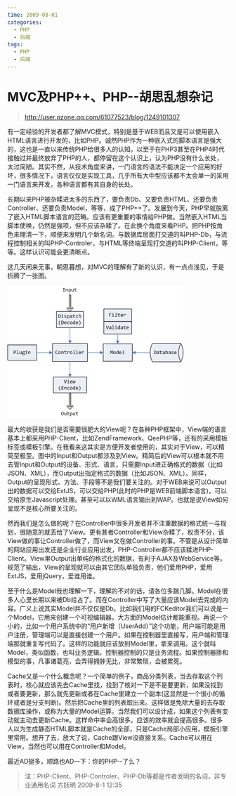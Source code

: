 ```yaml
---
time: 2009-08-01
categories:
  - PHP
  - 后端
tags:
  - PHP
  - 后端
---
```


# MVC及PHP++、PHP--胡思乱想杂记

> <http://user.qzone.qq.com/61077523/blog/1249101307>

有一定经验的开发者都了解MVC模式，特别是基于WEB而且又是可以使用嵌入HTML语言进行开发的，比如PHP。诚然PHP作为一种嵌入式的脚本语言是强大的，这也是一直以来传统PHP给很多人的认知。以至于在PHP3甚至在PHP4时代接触过并最终放弃了PHP的人，都停留在这个认识上，认为PHP没有什么长处，太过简陋。其实不然，从技术角度来讲，一门语言的语法不能决定一个应用的好坏，很多情况下，语言仅仅是实现工具，几乎所有大中型应该都不太会单一的采用一门语言来开发，各种语言都有其自身的长处。

长期以来PHP被杂糅进太多的东西了，要负责Db、又要负责HTML、还要负责Controller、还要负责Model，等等，成了PHP++了。发展到今天，PHP早就脱离了嵌入HTML脚本语言的范畴。应该有更重要的事情给PHP做。当然嵌入HTML当脚本使唤，仍然是强项，但不应该杂糅了。在此换个角度来看PHP。把PHP按角色来理清一下，顺便来发明几个新名词。与数据库层面打交道的叫PHP-Db，与流程控制相关的叫PHP-Controler，与HTML等终端呈现打交道的叫PHP-Client，等等。这样认识可能会更清晰点。

这几天闲来无事，朝思暮想，对MVC的理解有了新的认识，有一点点浅见，于是折腾了一张图。

![我的MVC框架示意图](php-lite.gif)

最大的收获是我们是否需要很肥大的View呢？在各种PHP框架中，View端的语言基本上都采用PHP-Client，比如ZendFramework、QeePHP等，还有的采用模板标签或模板引擎。在我看来这其实是方便开发者使用的，其实对于View，可以精简至极至。图中的Input和Output都涉及到View。精简后的View可以根本就不用去管Input和Output的设备、形式、语言，只需要Input进正确格式的数据（比如JSON、XML），而Output出指定格式的数据（比如JSON、XML）。同样，Output的呈现形式、方法、手段等不是我们要关注的。对于WEB来说可以Output出的数据可以交给ExtJS，可以交给PHP(此时的PHP是WEB前端脚本语言)，可以交给原生Javascript处理。甚至可以以WML语言输出到WAP。也就是说View如何呈现不是核心所要关注的。

然而我们是怎么做的呢？在Controller中很多开发者并不注重数据的格式统一与规划，很随意的就丢给了View。更有甚者Controller和View杂糅了，权责不分，该View做的事让Controller做了，而View又在做Controller的事。不管是从设计简单的网站应用出发还是企业行业应用出发，PHP-Controller都不应该糅进PHP-Client。View里Output出单纯的格式化的数据，有利于AJAX及WebService等。规范了输出，View的呈现就可以由其它团队单独负责，他们爱用PHP，爱用ExtJS，爱用jQuery，爱谁用谁。

至于什么是Model我也理解一下，理解的不对的话，请各位多踹几脚。Model在很多人心里长期以来被Db给占了。而在Controller中写了大量应该Model去完成的内容。广义上说其实Model并不仅仅是Db。比如我们用的FCKeditor我们可以说是一个Model，它用来创建一个可视编辑器。大方面的Model估计都能重视。再说一个小的，比如一个用户系统中的“用户新增（UserAdd）”这个功能，用户端可能是用户注册，管理端可以是直接创建一个用户。如果在控制器里直接写，用户端和管理端那就重复写代码了。这样的功能就应该放到Model里，拿来调用。这个就叫Model，类似函数，也叫业务逻辑。控制器控制的只是业务流程。如果控制器掺和模型的事，凡事诸葛亮，会弄得拥肿无比，非常繁琐，会被累死。

Cache又是一个什么概念呢？一个简单的例子，商品分类列表，当去存取这个列表时，核心就应该先去Cache里找，找到了核对一下是不是要更新，如果没找到或者要更新，那么就先更新或者在Cache里建立一个副本(这显然是一个很小的循环或者是分支判断)。然后把Cache里的列表取出来。这样做是免除大量的去存取数据库操作，或称为大量的Model运算。当然我们可以设计成，如果这个列表有变动就主动去更新Cache。这样命中率会高很多。应该的效率就会提高很多。很多人以为生成静态HTML脚本就是Cache的全部，只是Cache局部小应用，模板引擎里常用。想开了去，放大了说，Cache跟View没直接关系。Cache可以用在View，当然也可以用在Controller和Model。

最近AD挺多，顺路也AD一下：你的PHP--了么？

> 注：PHP-Client、PHP-Controler、PHP-Db等都是作者发明的名词，非专业通用名词
> 方跃明
> 2009-8-1 12:35
